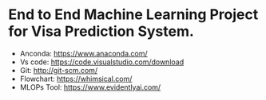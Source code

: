# End to End Machine Learning Project for Visa Prediction System.

- Anconda: https://www.anaconda.com/
- Vs code: https://code.visualstudio.com/download
- Git: http://git-scm.com/
- Flowchart: https://whimsical.com/
- MLOPs Tool: https://www.evidentlyai.com/
  